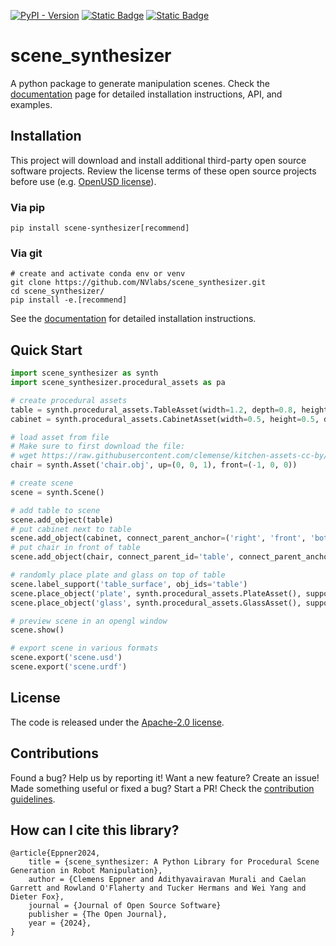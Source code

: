 [![PyPI - Version](https://img.shields.io/pypi/v/scene-synthesizer)](https://pypi.org/project/scene-synthesizer/)
[![Static Badge](https://img.shields.io/badge/docs-passing-brightgreen)](https://scene-synthesizer.github.io/)
[![Static Badge](https://img.shields.io/badge/arXiv-preprint-D12424)](https://drive.google.com/file/d/1fewL5ezXhlICAv_BNqyLe5YjaXAbXH2Y/view?usp=sharing)

# scene_synthesizer

A python package to generate manipulation scenes.
Check the [documentation](https://scene-synthesizer.github.io/) page for detailed installation instructions, API, and examples.

## Installation

This project will download and install additional third-party open source software projects. Review the license terms of these open source projects before use (e.g. [OpenUSD license](https://openusd.org/license>)).

### Via pip
```
pip install scene-synthesizer[recommend]
```

### Via git
```
# create and activate conda env or venv
git clone https://github.com/NVlabs/scene_synthesizer.git
cd scene_synthesizer/
pip install -e.[recommend]
```
See the [documentation](https://scene-synthesizer.github.io/getting_started/install.html) for detailed installation instructions.

## Quick Start

```python
import scene_synthesizer as synth
import scene_synthesizer.procedural_assets as pa

# create procedural assets
table = synth.procedural_assets.TableAsset(width=1.2, depth=0.8, height=0.75)
cabinet = synth.procedural_assets.CabinetAsset(width=0.5, height=0.5, depth=0.4, compartment_mask=[[0], [1]], compartment_types=['drawer','drawer'])

# load asset from file
# Make sure to first download the file:
# wget https://raw.githubusercontent.com/clemense/kitchen-assets-cc-by/refs/heads/main/assets/chair/meshes/chair.{mtl,obj}
chair = synth.Asset('chair.obj', up=(0, 0, 1), front=(-1, 0, 0))

# create scene
scene = synth.Scene()

# add table to scene
scene.add_object(table)
# put cabinet next to table
scene.add_object(cabinet, connect_parent_anchor=('right', 'front', 'bottom'), connect_obj_anchor=('left', 'front', 'bottom'))
# put chair in front of table
scene.add_object(chair, connect_parent_id='table', connect_parent_anchor=('center', 'front', 'bottom'), connect_obj_anchor=('center', 'center', 'bottom'))

# randomly place plate and glass on top of table
scene.label_support('table_surface', obj_ids='table')
scene.place_object('plate', synth.procedural_assets.PlateAsset(), support_id='table_surface')
scene.place_object('glass', synth.procedural_assets.GlassAsset(), support_id='table_surface')

# preview scene in an opengl window
scene.show()

# export scene in various formats
scene.export('scene.usd')
scene.export('scene.urdf')
```

## License

The code is released under the [Apache-2.0 license](https://github.com/NVlabs/scene_synthesizer/blob/main/LICENSE).


## Contributions

Found a bug? Help us by reporting it! Want a new feature? Create an issue! Made something useful or fixed a bug? Start a PR! Check the [contribution guidelines](CONTRIBUTING.md).

## How can I cite this library?

```
@article{Eppner2024, 
    title = {scene_synthesizer: A Python Library for Procedural Scene Generation in Robot Manipulation}, 
    author = {Clemens Eppner and Adithyavairavan Murali and Caelan Garrett and Rowland O'Flaherty and Tucker Hermans and Wei Yang and Dieter Fox},
    journal = {Journal of Open Source Software}
    publisher = {The Open Journal}, 
    year = {2024},
}
```
